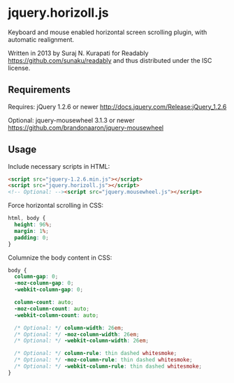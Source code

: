 jquery.horizoll.js
==================

Keyboard and mouse enabled horizontal screen
scrolling plugin, with automatic realignment.

Written in 2013 by Suraj N. Kurapati for
Readably https://github.com/sunaku/readably
and thus distributed under the ISC license.

Requirements
------------

Requires: jQuery 1.2.6 or newer
http://docs.jquery.com/Release:jQuery_1.2.6

Optional: jquery-mousewheel 3.1.3 or newer
https://github.com/brandonaaron/jquery-mousewheel

Usage
-----

Include necessary scripts in HTML:

```html
<script src="jquery-1.2.6.min.js"></script>
<script src="jquery.horizoll.js"></script>
<!-- Optional: --><script src="jquery.mousewheel.js"></script>
```

Force horizontal scrolling in CSS:

```css
html, body {
  height: 96%;
  margin: 1%;
  padding: 0;
}
```

Columnize the body content in CSS:

```css
body {
  column-gap: 0;
  -moz-column-gap: 0;
  -webkit-column-gap: 0;

  column-count: auto;
  -moz-column-count: auto;
  -webkit-column-count: auto;

  /* Optional: */ column-width: 26em;
  /* Optional: */ -moz-column-width: 26em;
  /* Optional: */ -webkit-column-width: 26em;

  /* Optional: */ column-rule: thin dashed whitesmoke;
  /* Optional: */ -moz-column-rule: thin dashed whitesmoke;
  /* Optional: */ -webkit-column-rule: thin dashed whitesmoke;
}
```
